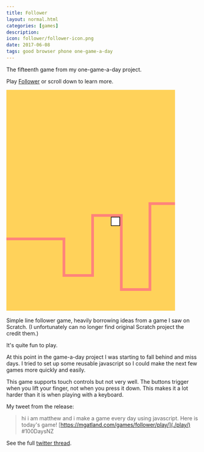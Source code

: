 ```yaml
---
title: Follower
layout: normal.html
categories: [games]
description:
icon: follower/follower-icon.png
date: 2017-06-08
tags: good browser phone one-game-a-day
---
```

The fifteenth game from my one-game-a-day project.

Play [Follower](./play/) or scroll down to learn more.

![follower screenshot](./follower.png)

Simple line follower game, heavily borrowing ideas from a game I saw on Scratch. (I unfortunately can no longer find original Scratch project the credit them.)

It's quite fun to play.

At this point in the game-a-day project I was starting to fall behind and miss days. I tried to set up some reusable javascript so I could make the next few games more quickly and easily. 

This game supports touch controls but not very well. The buttons trigger when you lift your finger, not when you press it down. This makes it a lot harder than it is when playing with a keyboard.

My tweet from the release:

> hi i am matthew and i make a game every day using javascript. Here is today's game! [https://mgatland.com/games/follower/play/](./play/) #100DaysNZ

See the full [twitter thread](https://twitter.com/mgatland/status/872800213840216064).
